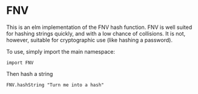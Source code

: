 # FNV

This is an elm implementation of the FNV hash function.
FNV is well suited for hashing strings quickly, and with a low chance of collisions.
It is not, however, suitable for cryptographic use (like hashing a password).

To use, simply import the main namespace:

    import FNV

Then hash a string

    FNV.hashString "Turn me into a hash"
